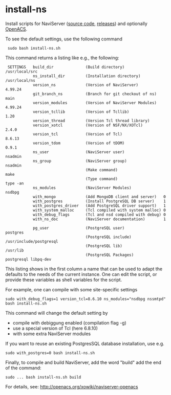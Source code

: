 install-ns
==========

Install scripts for NaviServer
([source code](https://github.com/orgs/naviserver-project/naviserver/),
[releases](https://sourceforge.net/projects/naviserver/))
and optionally [OpenACS](https://openacs.org/).

To see the default settings, use the following command

     sudo bash install-ns.sh

This command returns a listing like e.g., the following:

     SETTINGS   build_dir              (Build directory)                 /usr/local/src
                ns_install_dir         (Installation directory)          /usr/local/ns
                version_ns             (Version of NaviServer)           4.99.24
                git_branch_ns          (Branch for git checkout of ns)   main
                version_modules        (Version of NaviServer Modules)   4.99.24
                version_tcllib         (Version of Tcllib)               1.20
                version_thread         (Version Tcl thread library)
                version_xotcl          (Version of NSF/NX/XOTcl)         2.4.0
                version_tcl            (Version of Tcl)                  8.6.13
                version_tdom           (Version of tDOM)                 0.9.1
                ns_user                (NaviServer user)                 nsadmin
                ns_group               (NaviServer group)                nsadmin
                                       (Make command)                    make
                                       (Type command)                    type -an
                ns_modules             (NaviServer Modules)              nsdbpg
                with_mongo             (Add MongoDB client and server)   0
                with_postgres          (Install PostgreSQL DB server)    1
                with_postgres_driver   (Add PostgreSQL driver support)   1
                with_system_malloc     (Tcl compiled with system malloc) 0
                with_debug_flags       (Tcl and nsd compiled with debug) 0
                with_ns_doc            (NaviServer documentation)        1

                pg_user                (PostgreSQL user)                 postgres
                                       (PostgreSQL include)              /usr/include/postgresql
                                       (PostgreSQL lib)                  /usr/lib
                                       (PostgreSQL Packages)             postgresql libpq-dev

This listing shows in the first column a name that can be used to
adapt the defaults to the needs of the current instance. One can edit
the script, or provide these variables as shell variables for the script.

For example, one can compile with some site-specific settings

    sudo with_debug_flags=1 version_tcl=8.6.10 ns_modules="nsdbpg nssmtpd" bash install-ns.sh

This command will change the default setting by
  * compile with debiggung enabled (compilation flag -g)
  * use a special version of Tcl (here 6.8.10)
  * with some extra NaviServer modules

If you want to reuse an existing PostgresSQL database installation,
use e.g.

    sudo with_postgres=0 bash install-ns.sh

Finally, to compile and build NaviServer, add the word "build" add the end of
the  command:

    sudo ... bash install-ns.sh build





For details, see: http://openacs.org/xowiki/naviserver-openacs
